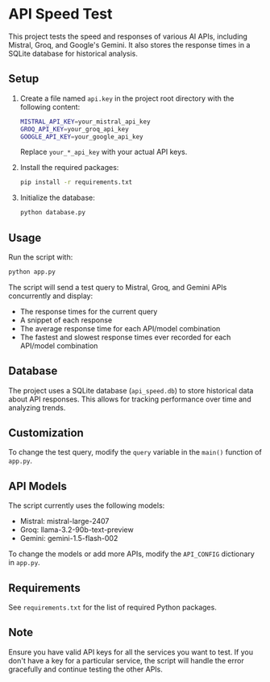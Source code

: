 # API Speed Test

This project tests the speed and responses of various AI APIs, including Mistral, Groq, and Google's Gemini. It also stores the response times in a SQLite database for historical analysis.

## Setup

1. Create a file named `api.key` in the project root directory with the following content:
   ```bash
   MISTRAL_API_KEY=your_mistral_api_key
   GROQ_API_KEY=your_groq_api_key
   GOOGLE_API_KEY=your_google_api_key
   ```
   Replace `your_*_api_key` with your actual API keys.

2. Install the required packages:
   ```bash
   pip install -r requirements.txt
   ```

3. Initialize the database:
   ```bash
   python database.py
   ```

## Usage

Run the script with:
```bash
python app.py
```

The script will send a test query to Mistral, Groq, and Gemini APIs concurrently and display:
- The response times for the current query
- A snippet of each response
- The average response time for each API/model combination
- The fastest and slowest response times ever recorded for each API/model combination

## Database

The project uses a SQLite database (`api_speed.db`) to store historical data about API responses. This allows for tracking performance over time and analyzing trends.

## Customization

To change the test query, modify the `query` variable in the `main()` function of `app.py`.

## API Models

The script currently uses the following models:
- Mistral: mistral-large-2407
- Groq: llama-3.2-90b-text-preview
- Gemini: gemini-1.5-flash-002

To change the models or add more APIs, modify the `API_CONFIG` dictionary in `app.py`.

## Requirements

See `requirements.txt` for the list of required Python packages.

## Note

Ensure you have valid API keys for all the services you want to test. If you don't have a key for a particular service, the script will handle the error gracefully and continue testing the other APIs.
